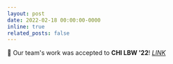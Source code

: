 ```yaml
---
layout: post
date: 2022-02-18 00:00:00-0000
inline: true
related_posts: false
---
```


🎉 Our team's work was accepted to **CHI LBW '22**! *[LINK](https://doi.org/10.1145/3491101.3519719)*
